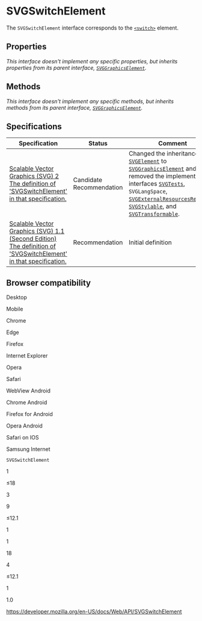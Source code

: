 SVGSwitchElement
================

The `SVGSwitchElement` interface corresponds to the [`<switch>`](https://developer.mozilla.org/en-US/docs/Web/SVG/Element/switch) element.

Properties
----------

*This interface doesn't implement any specific properties, but inherits properties from its parent interface, [`SVGGraphicsElement`](svggraphicselement).*

Methods
-------

*This interface doesn't implement any specific methods, but inherits methods from its parent interface, [`SVGGraphicsElement`](svggraphicselement).*

Specifications
--------------

<table><thead><tr class="header"><th>Specification</th><th>Status</th><th>Comment</th></tr></thead><tbody><tr class="odd"><td><a href="https://svgwg.org/svg2-draft/struct.html#InterfaceSVGSwitchElement">Scalable Vector Graphics (SVG) 2<br />
<span class="small">The definition of 'SVGSwitchElement' in that specification.</span></a></td><td><span class="spec-cr">Candidate Recommendation</span></td><td>Changed the inheritance from <a href="svgelement"><code>SVGElement</code></a> to <a href="svggraphicselement"><code>SVGGraphicsElement</code></a> and removed the implemented interfaces <a href="svgtests"><code>SVGTests</code></a>, <span class="page-not-created"><code>SVGLangSpace</code></span>, <a href="svgexternalresourcesrequired"><code>SVGExternalResourcesRequired</code></a>, <a href="svgstylable"><code>SVGStylable</code></a>, and <a href="svgtransformable"><code>SVGTransformable</code></a>.</td></tr><tr class="even"><td><a href="https://www.w3.org/TR/SVG11/struct.html#InterfaceSVGSwitchElement">Scalable Vector Graphics (SVG) 1.1 (Second Edition)<br />
<span class="small">The definition of 'SVGSwitchElement' in that specification.</span></a></td><td><span class="spec-rec">Recommendation</span></td><td>Initial definition</td></tr></tbody></table>

Browser compatibility
---------------------

Desktop

Mobile

Chrome

Edge

Firefox

Internet Explorer

Opera

Safari

WebView Android

Chrome Android

Firefox for Android

Opera Android

Safari on IOS

Samsung Internet

`SVGSwitchElement`

1

≤18

3

9

≤12.1

1

1

18

4

≤12.1

1

1.0

<a href="https://developer.mozilla.org/en-US/docs/Web/API/SVGSwitchElement" class="_attribution-link">https://developer.mozilla.org/en-US/docs/Web/API/SVGSwitchElement</a>
